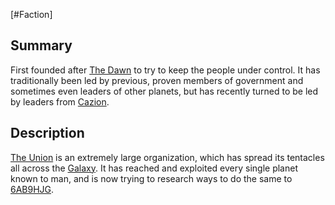 [#Faction]

## Summary

First founded after [The Dawn](../Large%20Events/The%20Dawn.md) to try to keep the people under control. It has traditionally been led by previous, proven members of government and sometimes even leaders of other planets, but has recently turned to be led by leaders from [Cazion](../Planets/Cazion.md).

## Description

[The Union](The%20Union.md) is an extremely large organization, which has spread its tentacles all across the [Galaxy](../Galaxy/Galaxy.md). It has reached and exploited every single planet known to man, and is now trying to research ways to do the same to [6AB9HJG](../Planets/6AB9HJG.md).

